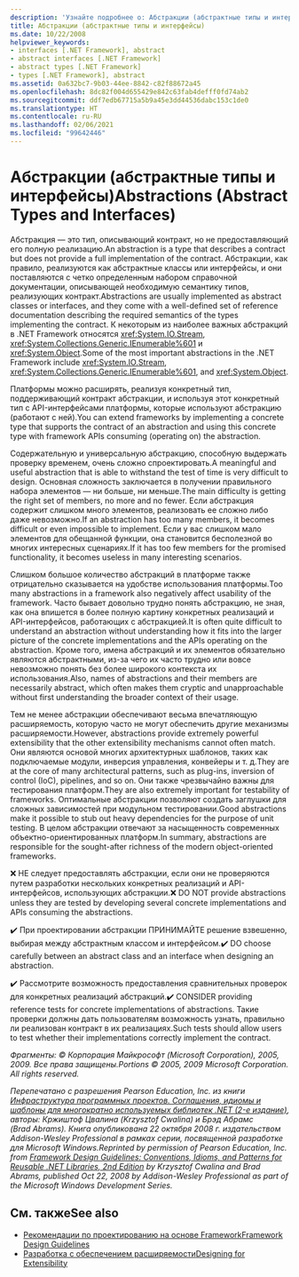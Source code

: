 ```yaml
---
description: 'Узнайте подробнее о: Абстракции (абстрактные типы и интерфейсы)'
title: Абстракции (абстрактные типы и интерфейсы)
ms.date: 10/22/2008
helpviewer_keywords:
- interfaces [.NET Framework], abstract
- abstract interfaces [.NET Framework]
- abstract types [.NET Framework]
- types [.NET Framework], abstract
ms.assetid: 0a632bc7-9b03-44ee-8842-c82f88672a45
ms.openlocfilehash: 8dc82f004d655429e842c63fab4defff0fd74ab2
ms.sourcegitcommit: ddf7edb67715a5b9a45e3dd44536dabc153c1de0
ms.translationtype: HT
ms.contentlocale: ru-RU
ms.lasthandoff: 02/06/2021
ms.locfileid: "99642446"
---
```

# <a name="abstractions-abstract-types-and-interfaces"></a><span data-ttu-id="cf779-103">Абстракции (абстрактные типы и интерфейсы)</span><span class="sxs-lookup"><span data-stu-id="cf779-103">Abstractions (Abstract Types and Interfaces)</span></span>

<span data-ttu-id="cf779-104">Абстракция — это тип, описывающий контракт, но не предоставляющий его полную реализацию.</span><span class="sxs-lookup"><span data-stu-id="cf779-104">An abstraction is a type that describes a contract but does not provide a full implementation of the contract.</span></span> <span data-ttu-id="cf779-105">Абстракции, как правило, реализуются как абстрактные классы или интерфейсы, и они поставляются с четко определенным набором справочной документации, описывающей необходимую семантику типов, реализующих контракт.</span><span class="sxs-lookup"><span data-stu-id="cf779-105">Abstractions are usually implemented as abstract classes or interfaces, and they come with a well-defined set of reference documentation describing the required semantics of the types implementing the contract.</span></span> <span data-ttu-id="cf779-106">К некоторым из наиболее важных абстракций в .NET Framework относятся <xref:System.IO.Stream>, <xref:System.Collections.Generic.IEnumerable%601> и <xref:System.Object>.</span><span class="sxs-lookup"><span data-stu-id="cf779-106">Some of the most important abstractions in the .NET Framework include <xref:System.IO.Stream>, <xref:System.Collections.Generic.IEnumerable%601>, and <xref:System.Object>.</span></span>

 <span data-ttu-id="cf779-107">Платформы можно расширять, реализуя конкретный тип, поддерживающий контракт абстракции, и используя этот конкретный тип с API-интерфейсами платформы, которые используют абстракцию (работают с ней).</span><span class="sxs-lookup"><span data-stu-id="cf779-107">You can extend frameworks by implementing a concrete type that supports the contract of an abstraction and using this concrete type with framework APIs consuming (operating on) the abstraction.</span></span>

 <span data-ttu-id="cf779-108">Содержательную и универсальную абстракцию, способную выдержать проверку временем, очень сложно спроектировать.</span><span class="sxs-lookup"><span data-stu-id="cf779-108">A meaningful and useful abstraction that is able to withstand the test of time is very difficult to design.</span></span> <span data-ttu-id="cf779-109">Основная сложность заключается в получении правильного набора элементов — ни больше, ни меньше.</span><span class="sxs-lookup"><span data-stu-id="cf779-109">The main difficulty is getting the right set of members, no more and no fewer.</span></span> <span data-ttu-id="cf779-110">Если абстракция содержит слишком много элементов, реализовать ее сложно либо даже невозможно.</span><span class="sxs-lookup"><span data-stu-id="cf779-110">If an abstraction has too many members, it becomes difficult or even impossible to implement.</span></span> <span data-ttu-id="cf779-111">Если у вас слишком мало элементов для обещанной функции, она становится бесполезной во многих интересных сценариях.</span><span class="sxs-lookup"><span data-stu-id="cf779-111">If it has too few members for the promised functionality, it becomes useless in many interesting scenarios.</span></span>

 <span data-ttu-id="cf779-112">Слишком большое количество абстракций в платформе также отрицательно сказывается на удобстве использования платформы.</span><span class="sxs-lookup"><span data-stu-id="cf779-112">Too many abstractions in a framework also negatively affect usability of the framework.</span></span> <span data-ttu-id="cf779-113">Часто бывает довольно трудно понять абстракцию, не зная, как она впишется в более полную картину конкретных реализаций и API-интерфейсов, работающих с абстракцией.</span><span class="sxs-lookup"><span data-stu-id="cf779-113">It is often quite difficult to understand an abstraction without understanding how it fits into the larger picture of the concrete implementations and the APIs operating on the abstraction.</span></span> <span data-ttu-id="cf779-114">Кроме того, имена абстракций и их элементов обязательно являются абстрактными, из-за чего их часто трудно или вовсе невозможно понять без более широкого контекста их использования.</span><span class="sxs-lookup"><span data-stu-id="cf779-114">Also, names of abstractions and their members are necessarily abstract, which often makes them cryptic and unapproachable without first understanding the broader context of their usage.</span></span>

 <span data-ttu-id="cf779-115">Тем не менее абстракции обеспечивают весьма впечатляющую расширяемость, которую часто не могут обеспечить другие механизмы расширяемости.</span><span class="sxs-lookup"><span data-stu-id="cf779-115">However, abstractions provide extremely powerful extensibility that the other extensibility mechanisms cannot often match.</span></span> <span data-ttu-id="cf779-116">Они являются основой многих архитектурных шаблонов, таких как подключаемые модули, инверсия управления, конвейеры и т. д.</span><span class="sxs-lookup"><span data-stu-id="cf779-116">They are at the core of many architectural patterns, such as plug-ins, inversion of control (IoC), pipelines, and so on.</span></span> <span data-ttu-id="cf779-117">Они также чрезвычайно важны для тестирования платформ.</span><span class="sxs-lookup"><span data-stu-id="cf779-117">They are also extremely important for testability of frameworks.</span></span> <span data-ttu-id="cf779-118">Оптимальные абстракции позволяют создать заглушки для сложных зависимостей при модульном тестировании.</span><span class="sxs-lookup"><span data-stu-id="cf779-118">Good abstractions make it possible to stub out heavy dependencies for the purpose of unit testing.</span></span> <span data-ttu-id="cf779-119">В целом абстракции отвечают за насыщенность современных объектно-ориентированных платформ.</span><span class="sxs-lookup"><span data-stu-id="cf779-119">In summary, abstractions are responsible for the sought-after richness of the modern object-oriented frameworks.</span></span>

 <span data-ttu-id="cf779-120">❌ НЕ следует предоставлять абстракции, если они не проверяются путем разработки нескольких конкретных реализаций и API-интерфейсов, использующих абстракции.</span><span class="sxs-lookup"><span data-stu-id="cf779-120">❌ DO NOT provide abstractions unless they are tested by developing several concrete implementations and APIs consuming the abstractions.</span></span>

 <span data-ttu-id="cf779-121">✔️ При проектировании абстракции ПРИНИМАЙТЕ решение взвешенно, выбирая между абстрактным классом и интерфейсом.</span><span class="sxs-lookup"><span data-stu-id="cf779-121">✔️ DO choose carefully between an abstract class and an interface when designing an abstraction.</span></span>

 <span data-ttu-id="cf779-122">✔️ Рассмотрите возможность предоставления сравнительных проверок для конкретных реализаций абстракций.</span><span class="sxs-lookup"><span data-stu-id="cf779-122">✔️ CONSIDER providing reference tests for concrete implementations of abstractions.</span></span> <span data-ttu-id="cf779-123">Такие проверки должны дать пользователям возможность узнать, правильно ли реализован контракт в их реализациях.</span><span class="sxs-lookup"><span data-stu-id="cf779-123">Such tests should allow users to test whether their implementations correctly implement the contract.</span></span>

 <span data-ttu-id="cf779-124">*Фрагменты: © Корпорация Майкрософт (Microsoft Corporation), 2005, 2009. Все права защищены.*</span><span class="sxs-lookup"><span data-stu-id="cf779-124">*Portions © 2005, 2009 Microsoft Corporation. All rights reserved.*</span></span>

 <span data-ttu-id="cf779-125">*Перепечатано с разрешения Pearson Education, Inc. из книги [Инфраструктура программных проектов. Соглашения, идиомы и шаблоны для многократно используемых библиотек .NET (2-е издание)](https://www.informit.com/store/framework-design-guidelines-conventions-idioms-and-9780321545619), авторы: Кржиштоф Цвалина (Krzysztof Cwalina) и Брэд Абрамс (Brad Abrams). Книга опубликована 22 октября 2008 г. издательством Addison-Wesley Professional в рамках серии, посвященной разработке для Microsoft Windows.*</span><span class="sxs-lookup"><span data-stu-id="cf779-125">*Reprinted by permission of Pearson Education, Inc. from [Framework Design Guidelines: Conventions, Idioms, and Patterns for Reusable .NET Libraries, 2nd Edition](https://www.informit.com/store/framework-design-guidelines-conventions-idioms-and-9780321545619) by Krzysztof Cwalina and Brad Abrams, published Oct 22, 2008 by Addison-Wesley Professional as part of the Microsoft Windows Development Series.*</span></span>

## <a name="see-also"></a><span data-ttu-id="cf779-126">См. также</span><span class="sxs-lookup"><span data-stu-id="cf779-126">See also</span></span>

- [<span data-ttu-id="cf779-127">Рекомендации по проектированию на основе Framework</span><span class="sxs-lookup"><span data-stu-id="cf779-127">Framework Design Guidelines</span></span>](index.md)
- [<span data-ttu-id="cf779-128">Разработка с обеспечением расширяемости</span><span class="sxs-lookup"><span data-stu-id="cf779-128">Designing for Extensibility</span></span>](designing-for-extensibility.md)
